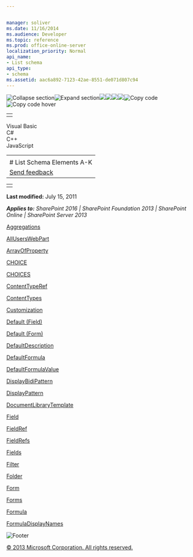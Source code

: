 ```yaml
---


manager: soliver
ms.date: 11/16/2014
ms.audience: Developer
ms.topic: reference
ms.prod: office-online-server
localization_priority: Normal
api_name:
- List schema
api_type:
- schema
ms.assetid: aac6a892-7123-42ae-8551-de071d807c94
---
```


![Collapse
section](../icons/collapse_all.gif "Collapse section")![Expand
section](../icons/expand_all.gif "Expand section")![](../icons/collapse_all.gif)![](../icons/expand_all.gif)![](../icons/dropdown.gif)![](../icons/dropdownHover.gif)![Copy
code](../icons/copycode.gif "Copy code")![Copy code
hover](../icons/copycodeHighlight.gif "Copy code hover")
<table>
<tbody>
<tr class="odd">
<td align="left"></td>
</tr>
</tbody>
</table>

Visual Basic  
C\#  
C++  
JavaScript  

<table>
<tbody>
<tr class="odd">
<td align="left"><span id="runningHeaderText"></span></td>
</tr>
<tr class="even">
<td align="left"># List Schema Elements A-K</td>
</tr>
<tr class="odd">
<td align="left"><span id="headfeedbackarea" class="feedbackhead"><a href="javascript:SubmitFeedback(&#39;docthis@Microsoft.com&#39;,&#39;&#39;,&#39;&#39;,&#39;&#39;,&#39;1.0.18082.1225&#39;,&#39;%0\dThank%20you%20for%20your%20feedback.%20The%20developer%20writing%20teams%20use%20your%20feedback%20to%20improve%20documentation.%20While%20we%20are%20reviewing%20your%20feedback,%20we%20may%20send%20you%20e-mail%20to%20ask%20for%20clarification%20or%20feedback%20on%20a%20solution.%20We%20do%20not%20use%20your%20e-mail%20address%20for%20any%20other%20purpose%20and%20we%20delete%20it%20after%20we%20finish%20our%20review.%0\AFor%20further%20information%20about%20the%20privacy%20policies%20of%20Microsoft,%20please%20see%20http://privacy.microsoft.com/en-us/default.aspx.%0\A%0\d&#39;,&#39;Customer%20feedback&#39;);">Send feedback</a></span></td>
</tr>
</tbody>
</table>

<table>
<colgroup>
<col width="100%" />
</colgroup>
<tbody>
<tr class="odd">
<td align="left"></td>
</tr>
</tbody>
</table>

**Last modified:** July 15, 2011

***Applies to:** SharePoint 2016 | SharePoint Foundation 2013 |
SharePoint Online | SharePoint Server 2013*

[Aggregations](aggregations-element-list.htm)

[AllUsersWebPart](alluserswebpart-element-list.htm)

[ArrayOfProperty](arrayofproperty-element-list.htm)

[CHOICE](choice-element-list.htm)

[CHOICES](choices-element-list.htm)

[ContentTypeRef](contenttyperef-element-list.htm)

[ContentTypes](contenttypes-element-list.htm)

[Customization](customization-element-list.htm)

[Default (Field)](default-element-listfield.htm)

[Default (Form)](default-element-listform.htm)

[DefaultDescription](defaultdescription-element-list.htm)

[DefaultFormula](defaultformula-element-list.htm)

[DefaultFormulaValue](defaultformulavalue-element-list.htm)

[DisplayBidiPattern](displaybidipattern-element-list.htm)

[DisplayPattern](displaypattern-element-list.htm)

[DocumentLibraryTemplate](documentlibrarytemplate-element-list.htm)

[Field](field-element-list.htm)

[FieldRef](http://msdn.microsoft.com/library/1fec6304-0e3a-455a-a94d-df3232bb77a7(Office.15).aspx)

[FieldRefs](fieldrefs-element-list.htm)

[Fields](fields-element-list.htm)

[Filter](filter-element-list.htm)

[Folder](folder-element-list.htm)

[Form](form-element-list.htm)

[Forms](forms-element-list.htm)

[Formula](formula-element-list.htm)

[FormulaDisplayNames](formuladisplaynames-element-list.htm)

![Footer](../icons/footer.gif "Footer")

[© 2013 Microsoft Corporation. All rights
reserved.](office-2013-documentation-copyright-notice.htm)



